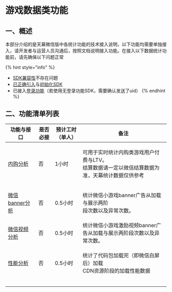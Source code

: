 # 游戏数据类功能

## 一、概述 <a href="yi-gai-shu" id="yi-gai-shu"></a>

本部分介绍的是天幕微信版中各统计功能的技术接入说明，以下功能均需要单独接入，请开发者与运营人员沟通后，按照文档说明接入功能。在接入以下数据统计功能前，请先确保以下问题正常

{% hint style="info" %}
* [SDK兼容性](../../questions/compatibility.md)不存在问题
* ​[已正确引入](../basic/add-ask.md)与[初始化SDK​](../basic/initialization.md)
* 已接入[登录功能](../basic/login/login.md)（若使用无登录功能SDK，需要确认发送了uid）
{% endhint %}

## 二、功能清单列表 <a href="er-gong-neng-qing-dan-lie-biao" id="er-gong-neng-qing-dan-lie-biao"></a>

| 功能与接口                              | 是否必接 | 预计工时（单人） | 备注                                                          |
| ---------------------------------- | ---- | -------- | ----------------------------------------------------------- |
| [内购分析](purchase.md)                | 否    | 1小时      | <p>可用于实时统计内购类游戏用户付费与LTV。<br>结算数据请一定以微信结算数据为准，天幕统计数据仅供参考</p> |
| [微信banner分析](createBannerAd.md)    | 否    | 0.5小时    | <p>统计微信小游戏banner广告从加载与展示两阶<br>段次数以及异常次数。</p>                |
| [微信视频分析](createRewardedVideoAd.md) | 否    | 0.5小时    | 统计微信小游戏激励视频banner广告从加载与展示两阶段次数以及异常次数。                       |
| [性能分析](sendLoadingLog.md)          | 否    | 0.5小时    | <p>统计了代码包加载完（即微信白屏后）加载<br>CDN资源阶段的加载性能数据</p>                |
|                                    |      |          |                                                             |
|                                    |      |          |                                                             |
|                                    |      |          |                                                             |
